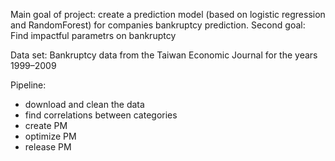 Main goal of project: create a prediction model (based on logistic regression and RandomForest) for companies bankruptcy prediction.
Second goal: Find impactful parametrs on bankruptcy

Data set: Bankruptcy data from the Taiwan Economic Journal for the years 1999–2009

Pipeline:
- download and clean the data
- find correlations between categories
- create PM
- optimize PM
- release PM
